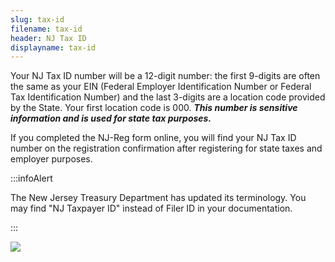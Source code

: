 ```yaml
---
slug: tax-id
filename: tax-id
header: NJ Tax ID
displayname: tax-id
---
```


Your NJ Tax ID number will be a 12-digit number: the first 9-digits are often the same as your EIN (Federal Employer Identification Number or Federal Tax Identification Number) and the last 3-digits are a location code provided by the State. Your first location code is 000. **_This number is sensitive information and is used for state tax purposes._**

If you completed the NJ-Reg form online, you will find your NJ Tax ID number on the registration confirmation after registering for state taxes and employer purposes.

:::infoAlert

The New Jersey Treasury Department has updated its terminology. You may find "NJ Taxpayer ID" instead of Filer ID in your documentation.

:::

![](/img/tax-id-email.jpg)
